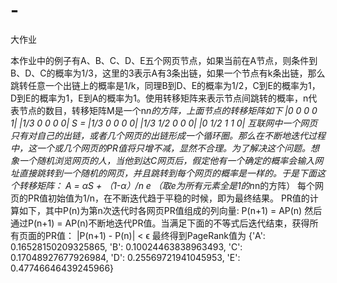# -
大作业

本作业中的例子有A、B、C、D、E五个网页节点，如果当前在A节点，则条件到B、D、C的概率为1/3，这里的3表示A有3条出链，如果一个节点有k条出链，那么跳转任意一个出链上的概率是1/k，同理B到D、E的概率为1/2，C到E的概率为1，D到E的概率为1，E到A的概率为1。使用转移矩阵来表示节点间跳转的概率，n代表节点的数目，转移矩阵M是一个n*n的方阵，上面节点的转移矩阵如下
            |0   0    0    0   1|
            |1/3 0    0    0   0|
      S  =  |1/3 0    0    0   0|
            |1/3 1/2  0    0   0|
            |0   1/2  1    1   0|
互联网中一个网页只有对自己的出链，或者几个网页的出链形成一个循环圈。那么在不断地迭代过程中，这一个或几个网页的PR值将只增不减，显然不合理。为了解决这个问题。想象一个随机浏览网页的人，当他到达C网页后，假定他有一个确定的概率会输入网址直接跳转到一个随机的网页，并且跳转到每个网页的概率是一样的。于是下面这个转移矩阵：
     A = αS + （1-α）/n e （取e为所有元素全是1的n*n的方阵）
每个网页的PR值初始值为1/n，在不断迭代趋于平稳的时候，即为最终结果。
PR值的计算如下，其中P(n)为第n次迭代时各网页PR值组成的列向量:
     P(n+1) = AP(n)
然后通过P(n+1) = AP(n)不断地迭代PR值。当满足下面的不等式后迭代结束，获得所有页面的PR值：
     |P(n+1) - P(n)| < ϵ
最终得到PageRank值为
{'A': 0.16528150209325865, 'B': 0.10024463838963493, 'C': 0.17048927677926984, 'D': 0.25569721941045953, 'E': 0.47746646439245966}
